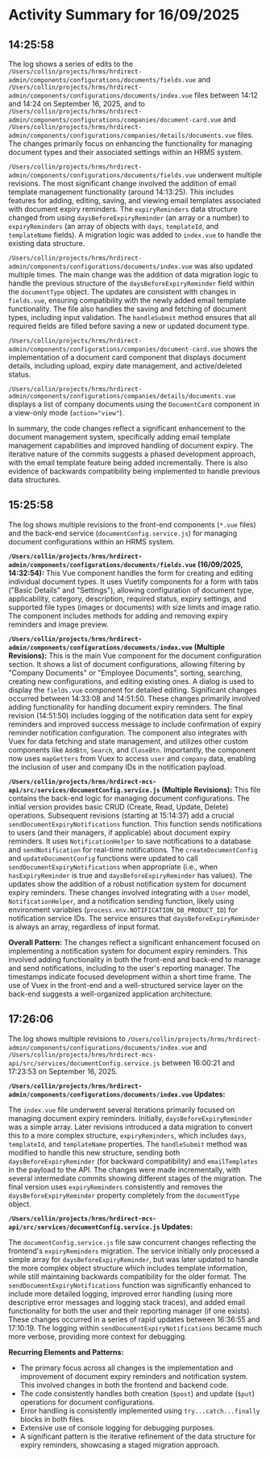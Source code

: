 # Activity Summary for 16/09/2025

## 14:25:58
The log shows a series of edits to the `/Users/collin/projects/hrms/hrdirect-admin/components/configurations/documents/fields.vue` and `/Users/collin/projects/hrms/hrdirect-admin/components/configurations/documents/index.vue` files between 14:12 and 14:24 on September 16, 2025, and to `/Users/collin/projects/hrms/hrdirect-admin/components/configurations/companies/document-card.vue` and `/Users/collin/projects/hrms/hrdirect-admin/components/configurations/companies/details/documents.vue` files.  The changes primarily focus on enhancing the functionality for managing document types and their associated settings within an HRMS system.

`/Users/collin/projects/hrms/hrdirect-admin/components/configurations/documents/fields.vue` underwent multiple revisions.  The most significant change involved the addition of email template management functionality (around 14:13:25). This includes features for adding, editing, saving, and viewing email templates associated with document expiry reminders.  The `expiryReminders` data structure changed from using `daysBeforeExpiryReminder` (an array or a number) to `expiryReminders` (an array of objects with `days`, `templateId`, and `templateName` fields).  A migration logic was added to `index.vue` to handle the existing data structure.


`/Users/collin/projects/hrms/hrdirect-admin/components/configurations/documents/index.vue` was also updated multiple times.  The main change was the addition of data migration logic to handle the previous structure of the `daysBeforeExpiryReminder` field within the `documentType` object. The updates are consistent with changes in `fields.vue`, ensuring compatibility with the newly added email template functionality. The file also handles the saving and fetching of document types, including input validation.  The `handleSubmit` method ensures that all required fields are filled before saving a new or updated document type.


`/Users/collin/projects/hrms/hrdirect-admin/components/configurations/companies/document-card.vue` shows the implementation of a document card component that displays document details, including upload, expiry date management, and active/deleted status.

`/Users/collin/projects/hrms/hrdirect-admin/components/configurations/companies/details/documents.vue` displays a list of company documents using the `DocumentCard` component in a view-only mode (`action="view"`).


In summary, the code changes reflect a significant enhancement to the document management system, specifically adding email template management capabilities and improved handling of document expiry.  The iterative nature of the commits suggests a phased development approach, with the email template feature being added incrementally.  There is also evidence of backwards compatibility being implemented to handle previous data structures.


## 15:25:58
The log shows multiple revisions to the front-end components (`*.vue` files) and the back-end service (`documentConfig.service.js`) for managing document configurations within an HRMS system.

**`/Users/collin/projects/hrms/hrdirect-admin/components/configurations/documents/fields.vue` (16/09/2025, 14:32:54):** This Vue component handles the form for creating and editing individual document types.  It uses Vuetify components for a form with tabs ("Basic Details" and "Settings"), allowing configuration of document type, applicability, category, description, required status, expiry settings, and supported file types (images or documents) with size limits and image ratio.  The component includes methods for adding and removing expiry reminders and image preview.

**`/Users/collin/projects/hrms/hrdirect-admin/components/configurations/documents/index.vue` (Multiple Revisions):** This is the main Vue component for the document configuration section.  It shows a list of document configurations, allowing filtering by "Company Documents" or "Employee Documents", sorting, searching, creating new configurations, and editing existing ones. A dialog is used to display the `fields.vue` component for detailed editing. Significant changes occurred between 14:33:08 and 14:51:50.  These changes primarily involved adding functionality for handling document expiry reminders. The final revision (14:51:50) includes logging of the notification data sent for expiry reminders and improved success message to include confirmation of expiry reminder notification configuration.  The component also integrates with Vuex for data fetching and state management, and utilizes other custom components like `AddBtn`, `Search`, and `CloseBtn`.  Importantly, the component now uses `mapGetters` from Vuex to access `user` and `company` data, enabling the inclusion of user and company IDs in the notification payload.


**`/Users/collin/projects/hrms/hrdirect-mcs-api/src/services/documentConfig.service.js` (Multiple Revisions):** This file contains the back-end logic for managing document configurations.  The initial version provides basic CRUD (Create, Read, Update, Delete) operations.  Subsequent revisions (starting at 15:14:37) add a crucial `sendDocumentExpiryNotifications` function. This function sends notifications to users (and their managers, if applicable) about document expiry reminders. It uses `NotificationHelper` to save notifications to a database and `sendNotification` for real-time notifications.  The `createDocumentConfig` and `updateDocumentConfig` functions were updated to call `sendDocumentExpiryNotifications` when appropriate (i.e., when `hasExpiryReminder` is true and `daysBeforeExpiryReminder` has values). The updates show the addition of a robust notification system for document expiry reminders.  These changes involved integrating with a `User` model, `NotificationHelper`, and a notification sending function, likely using environment variables (`process.env.NOTIFICATION_DB_PRODUCT_ID`) for notification service IDs. The service ensures that `daysBeforeExpiryReminder` is always an array, regardless of input format.

**Overall Pattern:** The changes reflect a significant enhancement focused on implementing a notification system for document expiry reminders. This involved adding functionality in both the front-end and back-end to manage and send notifications, including to the user's reporting manager. The timestamps indicate focused development within a short time frame.  The use of Vuex in the front-end and a well-structured service layer on the back-end suggests a well-organized application architecture.


## 17:26:06
The log shows multiple revisions to `/Users/collin/projects/hrms/hrdirect-admin/components/configurations/documents/index.vue` and `/Users/collin/projects/hrms/hrdirect-mcs-api/src/services/documentConfig.service.js` between 16:00:21 and 17:23:53 on September 16, 2025.

**`/Users/collin/projects/hrms/hrdirect-admin/components/configurations/documents/index.vue` Updates:**

The `index.vue` file underwent several iterations primarily focused on managing document expiry reminders.  Initially,  `daysBeforeExpiryReminder` was a simple array.  Later revisions introduced a data migration to convert this to a more complex structure, `expiryReminders`, which includes `days`, `templateId`, and `templateName` properties.  The `handleSubmit` method was modified to handle this new structure, sending both `daysBeforeExpiryReminder` (for backward compatibility) and `emailTemplates` in the payload to the API.  The changes were made incrementally, with several intermediate commits showing different stages of the migration.  The final version uses `expiryReminders` consistently and removes the `daysBeforeExpiryReminder` property completely from the `documentType` object.

**`/Users/collin/projects/hrms/hrdirect-mcs-api/src/services/documentConfig.service.js` Updates:**

The `documentConfig.service.js` file saw concurrent changes reflecting the frontend's `expiryReminders` migration.  The service initially only processed a simple array for `daysBeforeExpiryReminder`, but was later updated to handle the more complex object structure which includes template information, while still maintaining backwards compatibility for the older format.  The `sendDocumentExpiryNotifications` function was significantly enhanced to include more detailed logging, improved error handling (using more descriptive error messages and logging stack traces), and added email functionality for both the user and their reporting manager (if one exists).  These changes occurred in a series of rapid updates between 16:36:55 and 17:10:19.  The logging within `sendDocumentExpiryNotifications` became much more verbose, providing more context for debugging.


**Recurring Elements and Patterns:**

- The primary focus across all changes is the implementation and improvement of document expiry reminders and notification system.  This involved changes in both the frontend and backend code.
- The code consistently handles both creation (`$post`) and update (`$put`) operations for document configurations.
- Error handling is consistently implemented using `try...catch...finally` blocks in both files.
- Extensive use of console logging for debugging purposes.
- A significant pattern is the iterative refinement of the data structure for expiry reminders, showcasing a staged migration approach.
